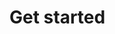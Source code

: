 # Get started

<!--@include: ./installation.md -->
<!--@include: ./create-entity.md -->
<!--@include: ./create-form.md -->
<!--@include: ./routing-configuration.md -->

